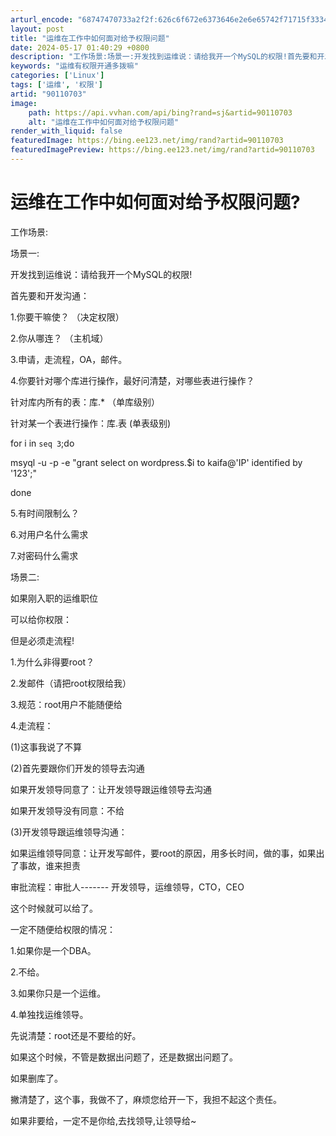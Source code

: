 ```yaml
---
arturl_encode: "68747470733a2f2f:626c6f672e6373646e2e6e65742f71715f3334363732303333:2f61727469636c652f64657461696c732f3930313130373033"
layout: post
title: "运维在工作中如何面对给予权限问题"
date: 2024-05-17 01:40:29 +0800
description: "工作场景:场景一:开发找到运维说：请给我开一个MySQL的权限!首先要和开发沟通：1.你要干嘛使？ "
keywords: "运维有权限开通多拨嘛"
categories: ['Linux']
tags: ['运维', '权限']
artid: "90110703"
image:
    path: https://api.vvhan.com/api/bing?rand=sj&artid=90110703
    alt: "运维在工作中如何面对给予权限问题"
render_with_liquid: false
featuredImage: https://bing.ee123.net/img/rand?artid=90110703
featuredImagePreview: https://bing.ee123.net/img/rand?artid=90110703
---
```


# 运维在工作中如何面对给予权限问题?

工作场景:

场景一:

开发找到运维说：请给我开一个MySQL的权限!
  
  
首先要和开发沟通：
  
1.你要干嘛使？ （决定权限）
  
2.你从哪连？ （主机域）
  
3.申请，走流程，OA，邮件。
  
4.你要针对哪个库进行操作，最好问清楚，对哪些表进行操作？
  
针对库内所有的表：库.\* （单库级别）
  
针对某一个表进行操作：库.表 (单表级别)
  
for i in `seq 3`;do
  
msyql -u -p -e "grant select on wordpress.$i to kaifa@'IP' identified by '123';"
  
done
  
5.有时间限制么？
  
6.对用户名什么需求
  
7.对密码什么需求
  
  
场景二:
  
如果刚入职的运维职位
  
可以给你权限：
  
但是必须走流程!
  
1.为什么非得要root？
  
2.发邮件（请把root权限给我）
  
3.规范：root用户不能随便给

4.走流程：

(1)这事我说了不算

(2)首先要跟你们开发的领导去沟通

如果开发领导同意了：让开发领导跟运维领导去沟通

如果开发领导没有同意：不给

(3)开发领导跟运维领导沟通：

如果运维领导同意：让开发写邮件，要root的原因，用多长时间，做的事，如果出了事故，谁来担责

审批流程：审批人------- 开发领导，运维领导，CTO，CEO

这个时候就可以给了。

一定不随便给权限的情况：

1.如果你是一个DBA。
  
2.不给。
  
3.如果你只是一个运维。
  
4.单独找运维领导。
  
先说清楚：root还是不要给的好。
  
如果这个时候，不管是数据出问题了，还是数据出问题了。
  
如果删库了。
  
撇清楚了，这个事，我做不了，麻烦您给开一下，我担不起这个责任。
  
  
如果非要给，一定不是你给,去找领导,让领导给~